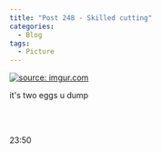 ```yaml
---
title: "Post 248 - Skilled cutting"
categories:
  - Blog
tags:
  - Picture
---
```


<a href="https://imgur.com/99ZLUZY"><img src="https://i.imgur.com/99ZLUZY.jpg" title="source: imgur.com" /></a>

it's two eggs u dump

<br/>
<br/>

23:50

<script src="https://utteranc.es/client.js"
        repo="serendipityinlife/serendipityinlife.github.io"
        issue-term="pathname"
        theme="github-light"
        crossorigin="anonymous"
        async>
</script>
